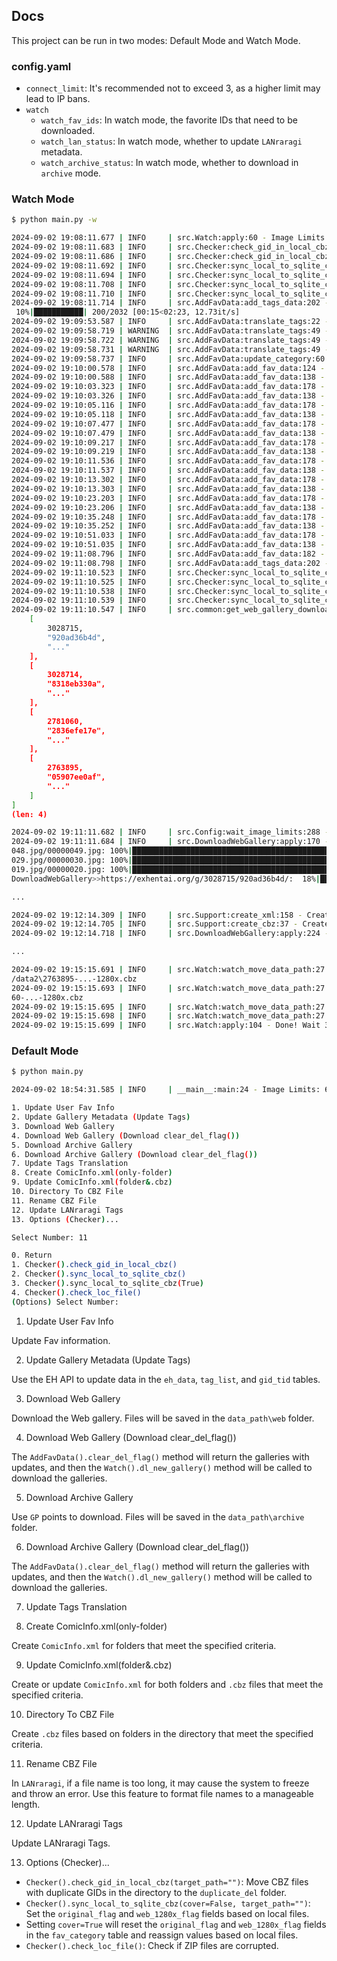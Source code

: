 ## Docs

This project can be run in two modes: Default Mode and Watch Mode.

### config.yaml

- `connect_limit`: It's recommended not to exceed 3, as a higher limit may lead to IP bans.
- `watch`
  - `watch_fav_ids`: In watch mode, the favorite IDs that need to be downloaded.
  - `watch_lan_status`: In watch mode, whether to update `LANraragi` metadata.
  - `watch_archive_status`: In watch mode, whether to download in `archive` mode.

### Watch Mode

```sh
$ python main.py -w

2024-09-02 19:08:11.677 | INFO     | src.Watch:apply:60 - Image Limits: 486 / 50000                       
2024-09-02 19:08:11.683 | INFO     | src.Checker:check_gid_in_local_cbz:81 - gid_list_1280x count: 0      
2024-09-02 19:08:11.686 | INFO     | src.Checker:check_gid_in_local_cbz:82 - gid_list_original count: 2   
2024-09-02 19:08:11.692 | INFO     | src.Checker:sync_local_to_sqlite_cbz:102 - gid_list_1280x count: 0   
2024-09-02 19:08:11.694 | INFO     | src.Checker:sync_local_to_sqlite_cbz:103 - gid_list_original count: 1
2024-09-02 19:08:11.708 | INFO     | src.Checker:sync_local_to_sqlite_cbz:117 - Finish sync local to sqlite. web_1280x_flag: 0, original_flag: 1
2024-09-02 19:08:11.710 | INFO     | src.Checker:sync_local_to_sqlite_cbz:118 - Finish sync local to sqlite.                                    
2024-09-02 19:08:11.714 | INFO     | src.AddFavData:add_tags_data:202 - Get EH tags...
 10%|███████████| 200/2032 [00:15<02:23, 12.73it/s]
2024-09-02 19:09:53.587 | INFO     | src.AddFavData:translate_tags:22 - Downloading translation database...
2024-09-02 19:09:58.719 | WARNING  | src.AddFavData:translate_tags:49 - Invalid tag: miyoshi shiomi
2024-09-02 19:09:58.722 | WARNING  | src.AddFavData:translate_tags:49 - Invalid tag: nyotaika
2024-09-02 19:09:58.731 | WARNING  | src.AddFavData:translate_tags:49 - Invalid tag: tawawa club
2024-09-02 19:09:58.737 | INFO     | src.AddFavData:update_category:60 - Get Favorite Category Name...
2024-09-02 19:10:00.578 | INFO     | src.AddFavData:add_fav_data:124 - Get User Favorite gid and token...
2024-09-02 19:10:00.588 | INFO     | src.AddFavData:add_fav_data:138 - Get [0th]...
2024-09-02 19:10:03.323 | INFO     | src.AddFavData:add_fav_data:178 - Switch to [1th] ...
2024-09-02 19:10:03.326 | INFO     | src.AddFavData:add_fav_data:138 - Get [1th]...
2024-09-02 19:10:05.116 | INFO     | src.AddFavData:add_fav_data:178 - Switch to [2th] ...
2024-09-02 19:10:05.118 | INFO     | src.AddFavData:add_fav_data:138 - Get [2th]...
2024-09-02 19:10:07.477 | INFO     | src.AddFavData:add_fav_data:178 - Switch to [3th] ...
2024-09-02 19:10:07.479 | INFO     | src.AddFavData:add_fav_data:138 - Get [3th]...
2024-09-02 19:10:09.217 | INFO     | src.AddFavData:add_fav_data:178 - Switch to [4th] ...
2024-09-02 19:10:09.219 | INFO     | src.AddFavData:add_fav_data:138 - Get [4th]...
2024-09-02 19:10:11.536 | INFO     | src.AddFavData:add_fav_data:178 - Switch to [5th] ...
2024-09-02 19:10:11.537 | INFO     | src.AddFavData:add_fav_data:138 - Get [5th]...
2024-09-02 19:10:13.302 | INFO     | src.AddFavData:add_fav_data:178 - Switch to [6th] ...
2024-09-02 19:10:13.303 | INFO     | src.AddFavData:add_fav_data:138 - Get [6th]...
2024-09-02 19:10:23.203 | INFO     | src.AddFavData:add_fav_data:178 - Switch to [7th] ...
2024-09-02 19:10:23.206 | INFO     | src.AddFavData:add_fav_data:138 - Get [7th]...
2024-09-02 19:10:35.248 | INFO     | src.AddFavData:add_fav_data:178 - Switch to [8th] ...
2024-09-02 19:10:35.252 | INFO     | src.AddFavData:add_fav_data:138 - Get [8th]...
2024-09-02 19:10:51.033 | INFO     | src.AddFavData:add_fav_data:178 - Switch to [9th] ...
2024-09-02 19:10:51.035 | INFO     | src.AddFavData:add_fav_data:138 - Get [9th]...
2024-09-02 19:11:08.796 | INFO     | src.AddFavData:add_fav_data:182 -  User Favorite, A Total Of: 2027...
2024-09-02 19:11:08.798 | INFO     | src.AddFavData:add_tags_data:202 - Get EH tags...
2024-09-02 19:11:10.523 | INFO     | src.Checker:sync_local_to_sqlite_cbz:102 - gid_list_1280x count: 0
2024-09-02 19:11:10.525 | INFO     | src.Checker:sync_local_to_sqlite_cbz:103 - gid_list_original count: 1
2024-09-02 19:11:10.538 | INFO     | src.Checker:sync_local_to_sqlite_cbz:117 - Finish sync local to sqlite. web_1280x_flag: 0, original_flag: 1
2024-09-02 19:11:10.539 | INFO     | src.Checker:sync_local_to_sqlite_cbz:118 - Finish sync local to sqlite.
2024-09-02 19:11:10.547 | INFO     | src.common:get_web_gallery_download_list:39 - (fav_cat = 3,4) total download list:[
    [
        3028715,
        "920ad36b4d",
        "..."
    ],
    [
        3028714,
        "8318eb330a",
        "..."
    ],
    [
        2781060,
        "2836efe17e",
        "..."
    ],
    [
        2763895,
        "05907ee0af",
        "..."
    ]
]
(len: 4)

2024-09-02 19:11:11.682 | INFO     | src.Config:wait_image_limits:288 - Image Limits: 450 / (50000*0.8 = 40000.0)
2024-09-02 19:11:11.684 | INFO     | src.DownloadWebGallery:apply:170 - Download Web Gallery...: https://exhentai.org/g/3028715/920ad36b4d/
048.jpg/00000049.jpg: 100%|███████████████████████████████████████████████████████████████████████████████████████████████████████████████████████████████████████| 314k/314k [00:00<00:00, 454kB/s] 
029.jpg/00000030.jpg: 100%|███████████████████████████████████████████████████████████████████████████████████████████████████████████████████████████████████████| 495k/495k [00:00<00:00, 614kB/s] 
019.jpg/00000020.jpg: 100%|███████████████████████████████████████████████████████████████████████████████████████████████████████████████████████████████████████| 441k/441k [00:00<00:00, 535kB/s] 
DownloadWebGallery>>https://exhentai.org/g/3028715/920ad36b4d/:  18%|█████████████████▎                                                                              | 9/50 [00:11<00:41,  1.02s/it]

...

2024-09-02 19:12:14.309 | INFO     | src.Support:create_xml:158 - Create ./data2\web\3028715-.../ComicInfo.xml
2024-09-02 19:12:14.705 | INFO     | src.Support:create_cbz:37 - Create CBZ: ./data2\web\3028715-...-1280x.cbz
2024-09-02 19:12:14.718 | INFO     | src.DownloadWebGallery:apply:224 - [OK] Download Web Gallery...: https://exhentai.org/g/3028715/920ad36b4d/

...

2024-09-02 19:15:15.691 | INFO     | src.Watch:watch_move_data_path:27 - Moved: ./data2\web\2763895-...-1280x.cbz -> .
/data2\2763895-...-1280x.cbz
2024-09-02 19:15:15.693 | INFO     | src.Watch:watch_move_data_path:27 - Moved: ./data2\web\2781060-...-1280x.cbz -> ./data2\27810
60-...-1280x.cbz
2024-09-02 19:15:15.695 | INFO     | src.Watch:watch_move_data_path:27 - Moved: ./data2\web\3028714-...-1280x.cbz -> ./data2\3028714-...-1280x.cbz
2024-09-02 19:15:15.698 | INFO     | src.Watch:watch_move_data_path:27 - Moved: ./data2\web\3028715-...-1280x.cbz -> ./data2\3028715-...-1280x.cbz
2024-09-02 19:15:15.699 | INFO     | src.Watch:apply:104 - Done! Wait 3600 s
```

### Default Mode


```sh
$ python main.py 

2024-09-02 18:54:31.585 | INFO     | __main__:main:24 - Image Limits: 650 / 50000

1. Update User Fav Info
2. Update Gallery Metadata (Update Tags)
3. Download Web Gallery
4. Download Web Gallery (Download clear_del_flag())
5. Download Archive Gallery
6. Download Archive Gallery (Download clear_del_flag())
7. Update Tags Translation
8. Create ComicInfo.xml(only-folder)
9. Update ComicInfo.xml(folder&.cbz)
10. Directory To CBZ File
11. Rename CBZ File
12. Update LANraragi Tags
13. Options (Checker)...

Select Number: 11

0. Return
1. Checker().check_gid_in_local_cbz()
2. Checker().sync_local_to_sqlite_cbz()
3. Checker().sync_local_to_sqlite_cbz(True)
4. Checker().check_loc_file()
(Options) Select Number:
```

1. Update User Fav Info

Update Fav information.

2. Update Gallery Metadata (Update Tags)

Use the EH API to update data in the `eh_data`, `tag_list`, and `gid_tid` tables.

3. Download Web Gallery

Download the Web gallery. Files will be saved in the `data_path\web` folder.

4. Download Web Gallery (Download clear_del_flag())

The `AddFavData().clear_del_flag()` method will return the galleries with updates, and then the `Watch().dl_new_gallery()` method will be called to download the galleries.

5. Download Archive Gallery

Use `GP` points to download. Files will be saved in the `data_path\archive` folder.

6. Download Archive Gallery (Download clear_del_flag())

The `AddFavData().clear_del_flag()` method will return the galleries with updates, and then the `Watch().dl_new_gallery()` method will be called to download the galleries.

7. Update Tags Translation

8. Create ComicInfo.xml(only-folder)

Create `ComicInfo.xml` for folders that meet the specified criteria.

9. Update ComicInfo.xml(folder&.cbz)

Create or update `ComicInfo.xml` for both folders and `.cbz` files that meet the specified criteria.

10. Directory To CBZ File

Create `.cbz` files based on folders in the directory that meet the specified criteria.

11. Rename CBZ File

In `LANraragi`, if a file name is too long, it may cause the system to freeze and throw an error. Use this feature to format file names to a manageable length.

12. Update LANraragi Tags

Update LANraragi Tags.

13. Options (Checker)...

- `Checker().check_gid_in_local_cbz(target_path="")`: Move CBZ files with duplicate GIDs in the directory to the `duplicate_del` folder.
- `Checker().sync_local_to_sqlite_cbz(cover=False, target_path="")`: Set the `original_flag` and `web_1280x_flag` fields based on local files.
- Setting `cover=True` will reset the `original_flag` and `web_1280x_flag` fields in the `fav_category` table and reassign values based on local files.
- `Checker().check_loc_file()`: Check if ZIP files are corrupted.
